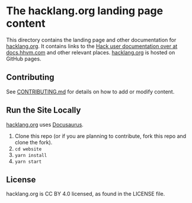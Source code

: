 # The hacklang.org landing page content

This directory contains the landing page and other documentation for [hacklang.org](http://hacklang.org). It contains links to the [Hack user documentation over at docs.hhvm.com](http://docs.hhvm.com/hack) and other relevant places. [hacklang.org](http://hacklang.org) is hosted on GitHub pages.

## Contributing

See [CONTRIBUTING.md](./CONTRIBUTING.md) for details on how to add or modify content.

## Run the Site Locally

[hacklang.org](http://hacklang.org) uses [Docusaurus](https://docusaurus.io).

1. Clone this repo (or if you are planning to contribute, fork this repo and clone the fork).
1. `cd website`
1. `yarn install`
1. `yarn start`

## License
hacklang.org is CC BY 4.0 licensed, as found in the LICENSE file.
